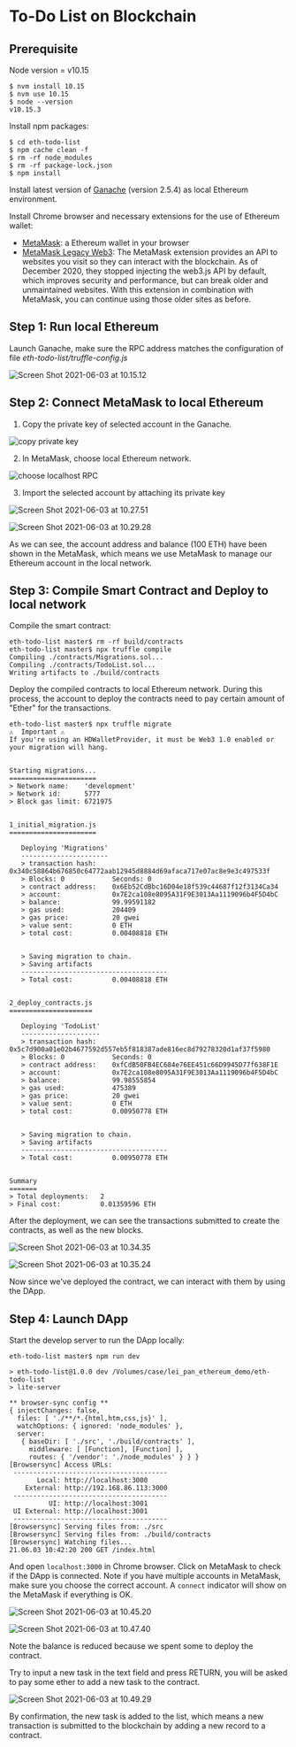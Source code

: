 # To-Do List on Blockchain

## Prerequisite

Node version = v10.15

```
$ nvm install 10.15
$ nvm use 10.15
$ node --version
v10.15.3
```

Install npm packages:

```
$ cd eth-todo-list
$ npm cache clean -f
$ rm -rf node_modules
$ rm -rf package-lock.json
$ npm install
```

Install latest version of [Ganache](https://www.trufflesuite.com/ganache) (version 2.5.4) as local Ethereum environment.

Install Chrome browser and necessary extensions for the use of Ethereum wallet:

- [MetaMask](https://chrome.google.com/webstore/detail/metamask/nkbihfbeogaeaoehlefnkodbefgpgknn): a Ethereum wallet in your browser
- [MetaMask Legacy Web3](https://chrome.google.com/webstore/detail/metamask-legacy-web3/dgoegggfhkapjphahmgihfgemkgecdgl?hl=en): The MetaMask extension provides an API to websites you visit so they can interact with the blockchain. As of December 2020, they stopped injecting the web3.js API by default, which improves security and performance, but can break older and unmaintained websites. With this extension in combination with MetaMask, you can continue using those older sites as before.

## Step 1: Run local Ethereum

Launch Ganache, make sure the RPC address matches the configuration of file *eth-todo-list/truffle-config.js*

![Screen Shot 2021-06-03 at 10.15.12](ReadMe.assets/Screen%20Shot%202021-06-03%20at%2010.15.12.png)

## Step 2: Connect MetaMask to local Ethereum

1. Copy the private key of selected account in the Ganache.

![copy private key](ReadMe.assets/Screen%20Shot%202021-06-03%20at%2010.25.05.png)



2. In MetaMask, choose local Ethereum network.

![choose localhost RPC](ReadMe.assets/Screen%20Shot%202021-06-03%20at%2010.24.06.png)



3. Import the selected account by attaching its private key

![Screen Shot 2021-06-03 at 10.27.51](ReadMe.assets/Screen%20Shot%202021-06-03%20at%2010.27.51.png)

![Screen Shot 2021-06-03 at 10.29.28](ReadMe.assets/Screen%20Shot%202021-06-03%20at%2010.29.28.png)

As we can see, the account address and balance (100 ETH) have been shown in the MetaMask, which means we use MetaMask to manage our Ethereum account in the local network.

## Step 3: Compile Smart Contract and Deploy to local network

Compile the smart contract:

```
eth-todo-list master$ rm -rf build/contracts
eth-todo-list master$ npx truffle compile
Compiling ./contracts/Migrations.sol...
Compiling ./contracts/TodoList.sol...
Writing artifacts to ./build/contracts
```

Deploy the compiled contracts to local Ethereum network. During this process, the account to deploy the contracts need to pay certain amount of "Ether" for the transactions.

```
eth-todo-list master$ npx truffle migrate
⚠️  Important ⚠️
If you're using an HDWalletProvider, it must be Web3 1.0 enabled or your migration will hang.


Starting migrations...
======================
> Network name:    'development'
> Network id:      5777
> Block gas limit: 6721975


1_initial_migration.js
======================

   Deploying 'Migrations'
   ----------------------
   > transaction hash:    0x340c58864b676850c64772aab12945d8884d69afaca717e07ac8e9e3c497533f
   > Blocks: 0            Seconds: 0
   > contract address:    0x6Eb52CdBbc16D04e18f539c44687f12f3134Ca34
   > account:             0x7E2ca108e8095A31F9E3013Aa1119096b4F5D4bC
   > balance:             99.99591182
   > gas used:            204409
   > gas price:           20 gwei
   > value sent:          0 ETH
   > total cost:          0.00408818 ETH


   > Saving migration to chain.
   > Saving artifacts
   -------------------------------------
   > Total cost:          0.00408818 ETH


2_deploy_contracts.js
=====================

   Deploying 'TodoList'
   --------------------
   > transaction hash:    0x5c7d900a01e02b4677592d557eb5f818387ade816ec8d79278320d1af37f5980
   > Blocks: 0            Seconds: 0
   > contract address:    0xfCdB50FB4EC684e76EE451c66D9945D77f638F1E
   > account:             0x7E2ca108e8095A31F9E3013Aa1119096b4F5D4bC
   > balance:             99.98555854
   > gas used:            475389
   > gas price:           20 gwei
   > value sent:          0 ETH
   > total cost:          0.00950778 ETH


   > Saving migration to chain.
   > Saving artifacts
   -------------------------------------
   > Total cost:          0.00950778 ETH


Summary
=======
> Total deployments:   2
> Final cost:          0.01359596 ETH

```

After the deployment, we can see the transactions submitted to create the contracts, as well as the new blocks.

![Screen Shot 2021-06-03 at 10.34.35](ReadMe.assets/Screen%20Shot%202021-06-03%20at%2010.34.35.png)

![Screen Shot 2021-06-03 at 10.35.24](ReadMe.assets/Screen%20Shot%202021-06-03%20at%2010.35.24.png)

Now since we've deployed the contract, we can interact with them by using the DApp.

## Step 4: Launch DApp

Start the develop server to run the DApp locally:

```
eth-todo-list master$ npm run dev

> eth-todo-list@1.0.0 dev /Volumes/case/lei_pan_ethereum_demo/eth-todo-list
> lite-server

** browser-sync config **
{ injectChanges: false,
  files: [ './**/*.{html,htm,css,js}' ],
  watchOptions: { ignored: 'node_modules' },
  server:
   { baseDir: [ './src', './build/contracts' ],
     middleware: [ [Function], [Function] ],
     routes: { '/vendor': './node_modules' } } }
[Browsersync] Access URLs:
 ---------------------------------------
       Local: http://localhost:3000
    External: http://192.168.86.113:3000
 ---------------------------------------
          UI: http://localhost:3001
 UI External: http://localhost:3001
 ---------------------------------------
[Browsersync] Serving files from: ./src
[Browsersync] Serving files from: ./build/contracts
[Browsersync] Watching files...
21.06.03 10:42:20 200 GET /index.html

```

And open `localhost:3000` in Chrome browser. Click on MetaMask to check if the DApp is connected. Note if you have multiple accounts in MetaMask, make sure you choose the correct account. A `connect` indicator will show on the MetaMask if everything is OK.

![Screen Shot 2021-06-03 at 10.45.20](ReadMe.assets/Screen%20Shot%202021-06-03%20at%2010.45.20.png)

![Screen Shot 2021-06-03 at 10.47.40](ReadMe.assets/Screen%20Shot%202021-06-03%20at%2010.47.40.png)

Note the balance is reduced because we spent some to deploy the contract.

Try to input a new task in the text field and press RETURN, you will be asked to pay some ether to add a new task to the contract.

![Screen Shot 2021-06-03 at 10.49.29](../../../../Users/lin/Library/Application%20Support/typora-user-images/Screen%20Shot%202021-06-03%20at%2010.50.08.png)

By confirmation, the new task is added to the list, which means a new transaction is submitted to the blockchain by adding a new record to a contract.
